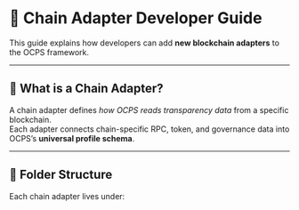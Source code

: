 # 🔧 Chain Adapter Developer Guide

This guide explains how developers can add **new blockchain adapters** to the OCPS framework.

---

## 📘 What is a Chain Adapter?

A chain adapter defines *how OCPS reads transparency data* from a specific blockchain.  
Each adapter connects chain-specific RPC, token, and governance data into OCPS’s **universal profile schema**.

---

## 🧱 Folder Structure

Each chain adapter lives under:
